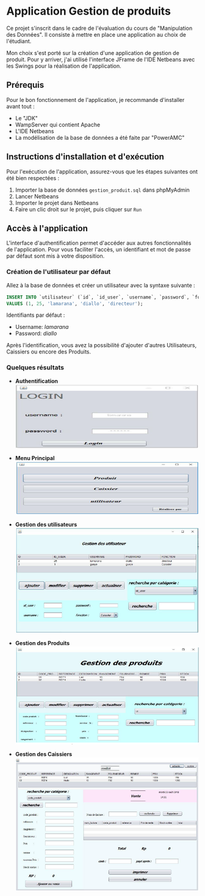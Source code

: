 
# Application Gestion de produits

Ce projet s'inscrit dans le cadre de l'évaluation du cours de "Manipulation des Données". Il consiste à mettre en place une application au choix de l'étudiant.

Mon choix s'est porté sur la création d'une application de gestion de produit. Pour y arriver, j'ai utilisé l'interface JFrame de l'IDE Netbeans avec les Swings pour la réalisation de l'application.

## Prérequis

Pour le bon fonctionnement de l'application, je recommande d'installer avant tout :
- Le "JDK"
- WampServer qui contient Apache
- L'IDE Netbeans
- La modélisation de la base de données a été faite par "PowerAMC"

## Instructions d'installation et d'exécution

Pour l'exécution de l'application, assurez-vous que les étapes suivantes ont été bien respectées :
1. Importer la base de données `gestion_produit.sql` dans phpMyAdmin
2. Lancer Netbeans
3. Importer le projet dans Netbeans
4. Faire un clic droit sur le projet, puis cliquer sur `Run`

## Accès à l'application

L'interface d'authentification permet d'accéder aux autres fonctionnalités de l'application. Pour vous faciliter l'accès, un identifiant et mot de passe par défaut sont mis à votre disposition.

### Création de l'utilisateur par défaut

Allez à la base de données et créer un utilisateur avec la syntaxe suivante :

```sql
INSERT INTO `utilisateur` (`id`, `id_user`, `username`, `password`, `fonction`)
VALUES (1, 25, 'lamarana', 'diallo', 'directeur');
```

Identifiants par défaut :
- Username: _lamarana_
- Password: _diallo_

Après l'identification, vous avez la possibilité d'ajouter d'autres Utilisateurs, Caissiers ou encore des Produits.

### Quelques résultats
- **Authentification**
![Authentification](img/Authentification.png)

- **Menu Principal**
![Menu Principal](img/Menu_p.png)

- **Gestion des utilisateurs**
![Gestion des utilisateurs](img/Gestion_util.png)

- **Gestion des Produits**
![Gestion des Produits](img/Gestion_prod.png)

- **Gestion des Caissiers**
![Gestion des Caissiers](img/Gestion_caisse.png)

